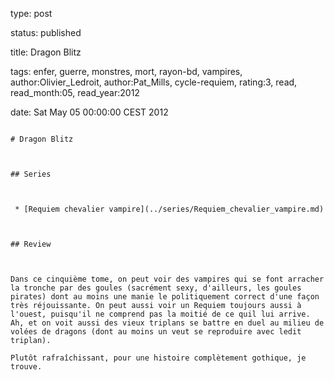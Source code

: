 type: post
status: published
title: Dragon Blitz
tags:  enfer,  guerre,  monstres,  mort,  rayon-bd,  vampires, author:Olivier_Ledroit, author:Pat_Mills, cycle-requiem, rating:3, read, read_month:05, read_year:2012
date: Sat May 05 00:00:00 CEST 2012
~~~~~~
# Dragon Blitz

## Series

 * [Requiem chevalier vampire](../series/Requiem_chevalier_vampire.md)

## Review

Dans ce cinquième tome, on peut voir des vampires qui se font arracher la tronche par des goules (sacrément sexy, d'ailleurs, les goules pirates) dont au moins une manie le politiquement correct d'une façon très réjouissante. On peut aussi voir un Requiem toujours aussi à l'ouest, puisqu'il ne comprend pas la moitié de ce quil lui arrive. Ah, et on voit aussi des vieux triplans se battre en duel au milieu de volées de dragons (dont au moins un veut se reproduire avec ledit triplan).  
Plutôt rafraîchissant, pour une histoire complètement gothique, je trouve.